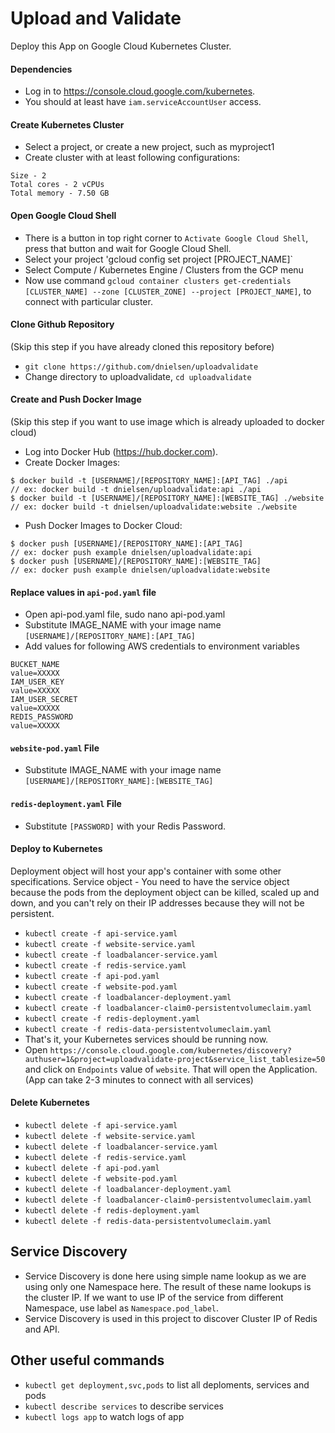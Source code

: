 # Upload and Validate
Deploy this App on Google Cloud Kubernetes Cluster.

#### Dependencies

- Log in to https://console.cloud.google.com/kubernetes.
- You should at least have `iam.serviceAccountUser` access.

#### Create Kubernetes Cluster

- Select a project, or create a new project, such as myproject1
- Create cluster with at least following configurations:
```
Size - 2
Total cores - 2 vCPUs
Total memory - 7.50 GB
```

#### Open Google Cloud Shell

- There is a button in top right corner to `Activate Google Cloud Shell`, press that button and wait for Google Cloud Shell.
- Select your project 'gcloud config set project [PROJECT_NAME]`
- Select Compute / Kubernetes Engine / Clusters from the GCP menu
- Now use command `gcloud container clusters get-credentials [CLUSTER_NAME] --zone [CLUSTER_ZONE] --project [PROJECT_NAME]`, to connect with particular cluster.

#### Clone Github Repository
(Skip this step if you have already cloned this repository before)
- `git clone https://github.com/dnielsen/uploadvalidate`
- Change directory to uploadvalidate, `cd uploadvalidate`

#### Create and Push Docker Image
(Skip this step if you want to use image which is already uploaded to docker cloud)

- Log into Docker Hub (https://hub.docker.com).
- Create Docker Images:
```
$ docker build -t [USERNAME]/[REPOSITORY_NAME]:[API_TAG] ./api
// ex: docker build -t dnielsen/uploadvalidate:api ./api
$ docker build -t [USERNAME]/[REPOSITORY_NAME]:[WEBSITE_TAG] ./website
// ex: docker build -t dnielsen/uploadvalidate:website ./website
```
- Push Docker Images to Docker Cloud:
```
$ docker push [USERNAME]/[REPOSITORY_NAME]:[API_TAG]
// ex: docker push example dnielsen/uploadvalidate:api
$ docker push [USERNAME]/[REPOSITORY_NAME]:[WEBSITE_TAG]
// ex: docker push example dnielsen/uploadvalidate:website
```

#### Replace values in `api-pod.yaml` file

- Open api-pod.yaml file, sudo nano api-pod.yaml
- Substitute IMAGE_NAME with your image name ``[USERNAME]/[REPOSITORY_NAME]:[API_TAG]``
- Add values for following AWS credentials to environment variables
```
BUCKET_NAME
value=XXXXX
IAM_USER_KEY
value=XXXXX
IAM_USER_SECRET
value=XXXXX
REDIS_PASSWORD
value=XXXXX
```

#### `website-pod.yaml` File

- Substitute IMAGE_NAME with your image name `[USERNAME]/[REPOSITORY_NAME]:[WEBSITE_TAG]`

#### `redis-deployment.yaml` File

- Substitute `[PASSWORD]` with your Redis Password.

#### Deploy to Kubernetes

Deployment object will host your app's container with some other specifications. Service object - You need to have the service object because the pods from the deployment object can be killed, scaled up and down, and you can't rely on their IP addresses because they will not be persistent.
- `kubectl create -f api-service.yaml`
- `kubectl create -f website-service.yaml`
- `kubectl create -f loadbalancer-service.yaml`
- `kubectl create -f redis-service.yaml`
- `kubectl create -f api-pod.yaml`
- `kubectl create -f website-pod.yaml`
- `kubectl create -f loadbalancer-deployment.yaml`
- `kubectl create -f loadbalancer-claim0-persistentvolumeclaim.yaml`
- `kubectl create -f redis-deployment.yaml`
- `kubectl create -f redis-data-persistentvolumeclaim.yaml`
- That's it, your Kubernetes services should be running now.
- Open `https://console.cloud.google.com/kubernetes/discovery?authuser=1&project=uploadvalidate-project&service_list_tablesize=50` and click on `Endpoints` value of `website`. That will open the Application.
(App can take 2-3 minutes to connect with all services)

#### Delete Kubernetes

- `kubectl delete -f api-service.yaml`
- `kubectl delete -f website-service.yaml`
- `kubectl delete -f loadbalancer-service.yaml`
- `kubectl delete -f redis-service.yaml`
- `kubectl delete -f api-pod.yaml`
- `kubectl delete -f website-pod.yaml`
- `kubectl delete -f loadbalancer-deployment.yaml`
- `kubectl delete -f loadbalancer-claim0-persistentvolumeclaim.yaml`
- `kubectl delete -f redis-deployment.yaml`
- `kubectl delete -f redis-data-persistentvolumeclaim.yaml`

## Service Discovery

- Service Discovery is done here using simple name lookup as we are using only one Namespace here. The result of these name lookups is the cluster IP. If we want to use IP of the service from different Namespace, use label as `Namespace.pod_label`.
- Service Discovery is used in this project to discover Cluster IP of Redis and API.

## Other useful commands

- `kubectl get deployment,svc,pods` to list all deploments, services and pods
- `kubectl describe services` to describe services
- `kubectl logs app` to watch logs of app
